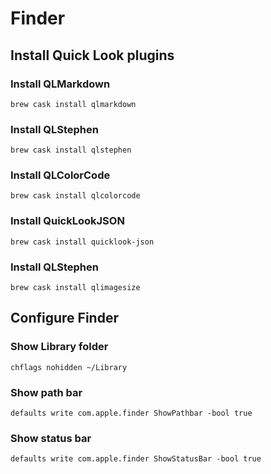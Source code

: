 # Finder

## Install Quick Look plugins

### Install QLMarkdown

```
brew cask install qlmarkdown
```

### Install QLStephen

```
brew cask install qlstephen
```

### Install QLColorCode

```
brew cask install qlcolorcode
```

### Install QuickLookJSON

```
brew cask install quicklook-json
```

### Install QLStephen

```
brew cask install qlimagesize
```

## Configure Finder

### Show Library folder

```
chflags nohidden ~/Library
```

### Show path bar

```
defaults write com.apple.finder ShowPathbar -bool true
```

### Show status bar

```
defaults write com.apple.finder ShowStatusBar -bool true
```

